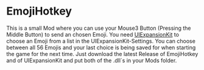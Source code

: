 # EmojiHotkey


This is a small Mod where you can use your Mouse3 Button (Pressing the Middle Button) to send an chosen Emoji. You need [UIExpansionKit](https://github.com/knah/VRCMods/releases/tag/updates-2021-12-30) to choose an Emoji from a list in the UIExpansionKit-Settings. You can choose between all 56 Emojis and your last choice is being saved for when starting the game for the next time.
Just download the latest Release of EmojiHotkey and of UIExpansionKit and put both of the .dll´s in your Mods folder.
